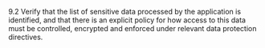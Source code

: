 9.2 Verify that the list of sensitive data processed by the application is identified, and that there is an explicit policy for how access to this data must be controlled, encrypted and enforced under relevant data protection directives.